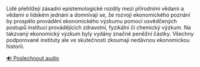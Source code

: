 
Lidé přehlížejí zásadní epistemologické rozdíly mezi přírodními vědami a vědami o lidském jednání a domnívají se, že rozvoji ekonomického poznání by prospělo provádění ekonomického výzkumu pomocí osvědčených postupů institucí provádějících zdravotní, fyzikální či chemický výzkum. Na takzvaný ekonomický výzkum byly vydány značné peněžní částky. Všechny podporované instituty ale ve skutečnosti zkoumají nedávnou ekonomickou historii.

[🔊 Poslechnout audio](/data/7-paragraphs/audio/chapter_168/para_001-Lid-pehlej-zsadn-epistemologick-rozdly-me.mp3)
